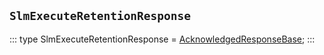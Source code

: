 ## `SlmExecuteRetentionResponse`
:::
type SlmExecuteRetentionResponse = [AcknowledgedResponseBase](./AcknowledgedResponseBase.md);
:::
